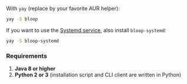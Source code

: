 With `yay` (replace by your favorite AUR helper):

```bash
yay -S bloop
```

If you want to use the [Systemd service](usage.md), also install `bloop-systemd`:

```bash
yay -S bloop-systemd
```

### Requirements

1. **Java 8 or higher**
1. **Python 2 or 3** (installation script and CLI client are written in Python)